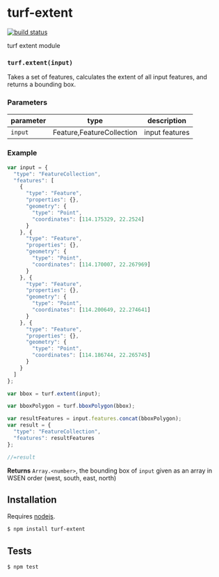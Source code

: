 # turf-extent

[![build status](https://secure.travis-ci.org/Turfjs/turf-extent.png)](http://travis-ci.org/Turfjs/turf-extent)

turf extent module


### `turf.extent(input)`

Takes a set of features, calculates the extent of all input features, and returns a bounding box.


### Parameters

| parameter | type                       | description    |
| --------- | -------------------------- | -------------- |
| `input`   | Feature\,FeatureCollection | input features |


### Example

```js
var input = {
  "type": "FeatureCollection",
  "features": [
    {
      "type": "Feature",
      "properties": {},
      "geometry": {
        "type": "Point",
        "coordinates": [114.175329, 22.2524]
      }
    }, {
      "type": "Feature",
      "properties": {},
      "geometry": {
        "type": "Point",
        "coordinates": [114.170007, 22.267969]
      }
    }, {
      "type": "Feature",
      "properties": {},
      "geometry": {
        "type": "Point",
        "coordinates": [114.200649, 22.274641]
      }
    }, {
      "type": "Feature",
      "properties": {},
      "geometry": {
        "type": "Point",
        "coordinates": [114.186744, 22.265745]
      }
    }
  ]
};

var bbox = turf.extent(input);

var bboxPolygon = turf.bboxPolygon(bbox);

var resultFeatures = input.features.concat(bboxPolygon);
var result = {
  "type": "FeatureCollection",
  "features": resultFeatures
};

//=result
```


**Returns** `Array.<number>`, the bounding box of `input` given as an array in WSEN order (west, south, east, north)

## Installation

Requires [nodejs](http://nodejs.org/).

```sh
$ npm install turf-extent
```

## Tests

```sh
$ npm test
```


